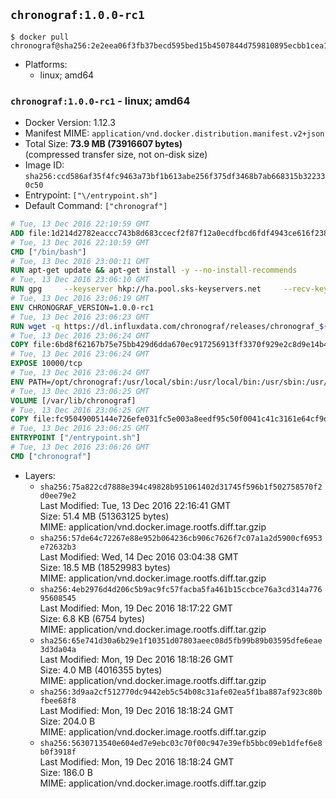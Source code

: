 ## `chronograf:1.0.0-rc1`

```console
$ docker pull chronograf@sha256:2e2eea06f3fb37becd595bed15b4507844d759810895ecbb1cea1e7734d4ed30
```

-	Platforms:
	-	linux; amd64

### `chronograf:1.0.0-rc1` - linux; amd64

-	Docker Version: 1.12.3
-	Manifest MIME: `application/vnd.docker.distribution.manifest.v2+json`
-	Total Size: **73.9 MB (73916607 bytes)**  
	(compressed transfer size, not on-disk size)
-	Image ID: `sha256:ccd586af35f4fc9463a73bf1b613abe256f375df3468b7ab668315b322330c50`
-	Entrypoint: `["\/entrypoint.sh"]`
-	Default Command: `["chronograf"]`

```dockerfile
# Tue, 13 Dec 2016 22:10:59 GMT
ADD file:1d214d2782eaccc743b8d683ccecf2f87f12a0ecdfbcd6fdf4943ce616f23870 in / 
# Tue, 13 Dec 2016 22:10:59 GMT
CMD ["/bin/bash"]
# Tue, 13 Dec 2016 23:00:11 GMT
RUN apt-get update && apt-get install -y --no-install-recommends 		ca-certificates 		curl 		wget 	&& rm -rf /var/lib/apt/lists/*
# Tue, 13 Dec 2016 23:06:10 GMT
RUN gpg     --keyserver hkp://ha.pool.sks-keyservers.net     --recv-keys 05CE15085FC09D18E99EFB22684A14CF2582E0C5
# Tue, 13 Dec 2016 23:06:19 GMT
ENV CHRONOGRAF_VERSION=1.0.0-rc1
# Tue, 13 Dec 2016 23:06:23 GMT
RUN wget -q https://dl.influxdata.com/chronograf/releases/chronograf_${CHRONOGRAF_VERSION}_amd64.deb.asc &&     wget -q https://dl.influxdata.com/chronograf/releases/chronograf_${CHRONOGRAF_VERSION}_amd64.deb &&     gpg --batch --verify chronograf_${CHRONOGRAF_VERSION}_amd64.deb.asc chronograf_${CHRONOGRAF_VERSION}_amd64.deb &&     dpkg -i chronograf_${CHRONOGRAF_VERSION}_amd64.deb &&     rm -f chronograf_${CHRONOGRAF_VERSION}_amd64.deb*
# Tue, 13 Dec 2016 23:06:24 GMT
COPY file:6bd8f62167b75e75bb429d6dda670ec917256913ff3370f929e2c8d9e14b475e in /etc/chronograf/chronograf.conf 
# Tue, 13 Dec 2016 23:06:24 GMT
EXPOSE 10000/tcp
# Tue, 13 Dec 2016 23:06:24 GMT
ENV PATH=/opt/chronograf:/usr/local/sbin:/usr/local/bin:/usr/sbin:/usr/bin:/sbin:/bin
# Tue, 13 Dec 2016 23:06:25 GMT
VOLUME [/var/lib/chronograf]
# Tue, 13 Dec 2016 23:06:25 GMT
COPY file:fc95049005144e726efe031fc5e003a8eedf95c50f0041c41c3161e64cf9dbbe in /entrypoint.sh 
# Tue, 13 Dec 2016 23:06:25 GMT
ENTRYPOINT ["/entrypoint.sh"]
# Tue, 13 Dec 2016 23:06:26 GMT
CMD ["chronograf"]
```

-	Layers:
	-	`sha256:75a822cd7888e394c49828b951061402d31745f596b1f502758570f2d0ee79e2`  
		Last Modified: Tue, 13 Dec 2016 22:16:41 GMT  
		Size: 51.4 MB (51363125 bytes)  
		MIME: application/vnd.docker.image.rootfs.diff.tar.gzip
	-	`sha256:57de64c72267e88e952b064236cb906c7626f7c07a1a2d5900cf6953e72632b3`  
		Last Modified: Wed, 14 Dec 2016 03:04:38 GMT  
		Size: 18.5 MB (18529983 bytes)  
		MIME: application/vnd.docker.image.rootfs.diff.tar.gzip
	-	`sha256:4eb2976d4d206c5b9ac9fc57facba5fa461b15ccbce76a3cd314a77695608545`  
		Last Modified: Mon, 19 Dec 2016 18:17:22 GMT  
		Size: 6.8 KB (6754 bytes)  
		MIME: application/vnd.docker.image.rootfs.diff.tar.gzip
	-	`sha256:65e741d30a6b29e1f10351d07803aeec08d5fb99b89b03595dfe6eae3d3da04a`  
		Last Modified: Mon, 19 Dec 2016 18:18:26 GMT  
		Size: 4.0 MB (4016355 bytes)  
		MIME: application/vnd.docker.image.rootfs.diff.tar.gzip
	-	`sha256:3d9aa2cf512770dc9442eb5c54b08c31afe02ea5f1ba887af923c80bfbee68f8`  
		Last Modified: Mon, 19 Dec 2016 18:18:24 GMT  
		Size: 204.0 B  
		MIME: application/vnd.docker.image.rootfs.diff.tar.gzip
	-	`sha256:5630713540e604ed7e9ebc03c70f00c947e39efb5bbc09eb1dfef6e8b0f3918f`  
		Last Modified: Mon, 19 Dec 2016 18:18:24 GMT  
		Size: 186.0 B  
		MIME: application/vnd.docker.image.rootfs.diff.tar.gzip
